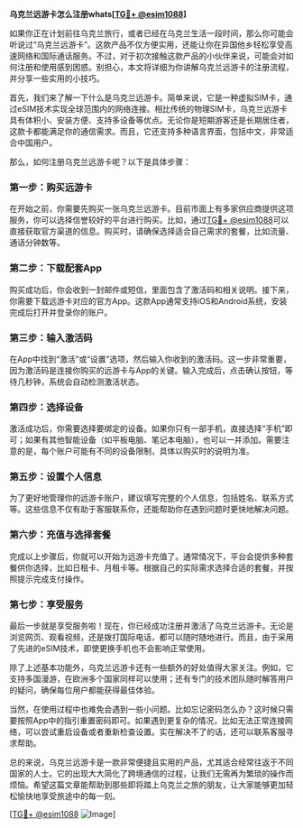 **乌克兰远游卡怎么注册whats[[TG💪+ @esim1088](https://t.me/s/esim1088)]**

如果你正在计划前往乌克兰旅行，或者已经在乌克兰生活一段时间，那么你可能会听说过“乌克兰远游卡”。这款产品不仅方便实用，还能让你在异国他乡轻松享受高速网络和国际通话服务。不过，对于初次接触这款产品的小伙伴来说，可能会对如何注册和使用感到困惑。别担心，本文将详细为你讲解乌克兰远游卡的注册流程，并分享一些实用的小技巧。

首先，我们来了解一下什么是乌克兰远游卡。简单来说，它是一种虚拟SIM卡，通过eSIM技术实现全球范围内的网络连接。相比传统的物理SIM卡，乌克兰远游卡具有体积小、安装方便、支持多设备等优点。无论你是短期游客还是长期居住者，这款卡都能满足你的通信需求。而且，它还支持多种语言界面，包括中文，非常适合中国用户。

那么，如何注册乌克兰远游卡呢？以下是具体步骤：

### 第一步：购买远游卡

在开始之前，你需要先购买一张乌克兰远游卡。目前市面上有多家供应商提供这项服务，你可以选择信誉较好的平台进行购买。比如，通过[TG💪+ @esim1088](https://t.me/s/esim1088)可以直接获取官方渠道的信息。购买时，请确保选择适合自己需求的套餐，比如流量、通话分钟数等。

### 第二步：下载配套App

购买成功后，你会收到一封邮件或短信，里面包含了激活码和相关说明。接下来，你需要下载远游卡对应的官方App。这款App通常支持iOS和Android系统，安装完成后打开并登录你的账户。

### 第三步：输入激活码

在App中找到“激活”或“设置”选项，然后输入你收到的激活码。这一步非常重要，因为激活码是连接你购买的远游卡与App的关键。输入完成后，点击确认按钮，等待几秒钟，系统会自动检测激活状态。

### 第四步：选择设备

激活成功后，你需要选择要绑定的设备。如果你只有一部手机，直接选择“手机”即可；如果有其他智能设备（如平板电脑、笔记本电脑），也可以一并添加。需要注意的是，每个账户可能有不同的设备限制，具体以购买时的说明为准。

### 第五步：设置个人信息

为了更好地管理你的远游卡账户，建议填写完整的个人信息，包括姓名、联系方式等。这些信息不仅有助于客服联系你，还能帮助你在遇到问题时更快地解决问题。

### 第六步：充值与选择套餐

完成以上步骤后，你就可以开始为远游卡充值了。通常情况下，平台会提供多种套餐供你选择，比如日租卡、月租卡等。根据自己的实际需求选择合适的套餐，并按照提示完成支付操作。

### 第七步：享受服务

最后一步就是享受服务啦！现在，你已经成功注册并激活了乌克兰远游卡。无论是浏览网页、观看视频，还是拨打国际电话，都可以随时随地进行。而且，由于采用了先进的eSIM技术，即使更换手机也不会影响正常使用。

除了上述基本功能外，乌克兰远游卡还有一些额外的好处值得大家关注。例如，它支持多国漫游，在欧洲多个国家同样可以使用；还有专门的技术团队随时解答用户的疑问，确保每位用户都能获得最佳体验。

当然，在使用过程中也难免会遇到一些小问题。比如忘记密码怎么办？这时候只需要按照App中的指引重置密码即可。如果遇到更复杂的情况，比如无法正常连接网络，可以尝试重启设备或者重新检查设置。实在解决不了的话，还可以联系客服寻求帮助。

总的来说，乌克兰远游卡是一款非常便捷且实用的产品，尤其适合经常往返于不同国家的人士。它的出现大大简化了跨境通信的过程，让我们无需再为繁琐的操作而烦恼。希望这篇文章能帮助到那些即将踏上乌克兰之旅的朋友，让大家能够更加轻松愉快地享受旅途中的每一刻。

[[TG💪+ @esim1088](https://t.me/s/esim1088) ![Image](https://i.postimg.cc/4NQfJmqS/Snipaste-2025-05-13-00-14-12.png)]